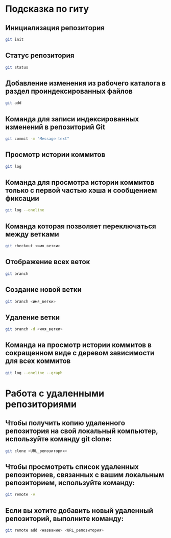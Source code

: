 # Подсказка по гиту

## Инициализация репозитория

```sh
git init
```

## Статус репозитория

```sh
git status
```

## Добавление изменения из рабочего каталога в раздел проиндексированных файлов
```sh
git add
```

## Команда для записи индексированных изменений в репозиторий Git
```sh
git commit -m "Message text"
```

## Просмотр истории коммитов
```sh
git log
```

## Команда для просмотра истории коммитов только с первой частью хэша и сообщением фиксации

```sh
git log --oneline
```

## Команда которая позволяет переключаться между ветками
```sh
git checkout <имя_ветки>
```

## Отображение всех веток
```sh
git branch
```

## Создание новой ветки
```sh
git branch <имя_ветки>
```

## Удаление ветки
```sh
git branch -d <имя_ветки>
```

## Команда на просмотр истории коммитов в сокращенном виде с деревом зависимости для всех коммитов
```sh
git log --oneline --graph
```

# Работа с удаленными репозиториями

## Чтобы получить копию удаленного репозитория на свой локальный компьютер, используйте команду git clone:
```sh
git clone <URL_репозитория>
```

## Чтобы просмотреть список удаленных репозиториев, связанных с вашим локальным репозиторием, используйте команду:
```sh
git remote -v
```

## Если вы хотите добавить новый удаленный репозиторий, выполните команду:
```sh
git remote add <название> <URL_репозитория>
```